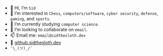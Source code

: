 - 👋 Hi, I’m `Sid`
- 👀 I’m interested in `Chess`, `computers/software`, `cyber security`, `defense`, `gaming`, and `sports`. 
- 🌱 I’m currently studying `computer science`.
- 💞️ I’m looking to collaborate on `email`.
- 📫 Email me: `email@sidthesloth.dev`
- 🔗 [github.sidthesloth.dev](https://github.sidthesloth.dev)
- `¯\_(ツ)_/¯`


<!---
sidthesloth0/sidthesloth0 is a ✨ special ✨ repository because its `README.md` (this file) appears on your GitHub profile.
You can click the Preview link to take a look at your changes.
--->
